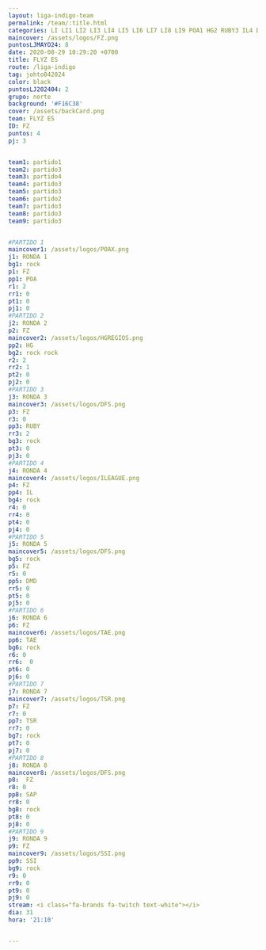 ```yaml
---
layout: liga-indigo-team
permalink: /team/:title.html
categories: LI LI1 LI2 LI3 LI4 LI5 LI6 LI7 LI8 LI9 POA1 HG2 RUBY3 IL4 DMD5 TAE6 TSR7 SAP8 SSI9 
maincover: /assets/logos/FZ.png
puntosLJMAYO24: 8
date: 2020-08-29 10:29:20 +0700
title: FLYZ ES
route: /liga-indigo
tag: johto042024
color: black
puntosLJ202404: 2
grupo: norte
background: '#F16C38'
cover: /assets/backCard.png
team: FLYZ ES
ID: FZ
puntos: 4
pj: 3


team1: partido1
team2: partido3
team3: partido4
team4: partido3
team5: partido3
team6: partido2
team7: partido3
team8: partido3
team9: partido3


#PARTIDO 1
maincover1: /assets/logos/POAX.png
j1: RONDA 1
bg1: rock
p1: FZ
pp1: POA
r1: 2
rr1: 0
pt1: 0
pj1: 0
#PARTIDO 2
j2: RONDA 2
p2: FZ
maincover2: /assets/logos/HGREGIOS.png
pp2: HG
bg2: rock rock
r2: 2
rr2: 1
pt2: 0
pj2: 0
#PARTIDO 3
j3: RONDA 3
maincover3: /assets/logos/DFS.png
p3: FZ
r3: 0
pp3: RUBY
rr3: 2
bg3: rock
pt3: 0
pj3: 0
#PARTIDO 4
j4: RONDA 4
maincover4: /assets/logos/ILEAGUE.png
p4: FZ
pp4: IL
bg4: rock 
r4: 0
rr4: 0
pt4: 0
pj4: 0
#PARTIDO 5
j5: RONDA 5
maincover5: /assets/logos/DFS.png
bg5: rock 
p5: FZ
r5: 0
pp5: DMD
rr5: 0
pt5: 0
pj5: 0
#PARTIDO 6
j6: RONDA 6
p6: FZ
maincover6: /assets/logos/TAE.png
pp6: TAE
bg6: rock
r6: 0
rr6:  0
pt6: 0
pj6: 0
#PARTIDO 7
j7: RONDA 7
maincover7: /assets/logos/TSR.png
p7: FZ
r7: 0
pp7: TSR
rr7: 0
bg7: rock 
pt7: 0
pj7: 0
#PARTIDO 8
j8: RONDA 8
maincover8: /assets/logos/DFS.png
p8:  FZ
r8: 0
pp8: SAP
rr8: 0
bg8: rock 
pt8: 0
pj8: 0
#PARTIDO 9
j9: RONDA 9
p9: FZ
maincover9: /assets/logos/SSI.png
pp9: SSI
bg9: rock
r9: 0
rr9: 0
pt9: 0
pj9: 0
stream: <i class="fa-brands fa-twitch text-white"></i>
dia: 31
hora: '21:10'


---
```



